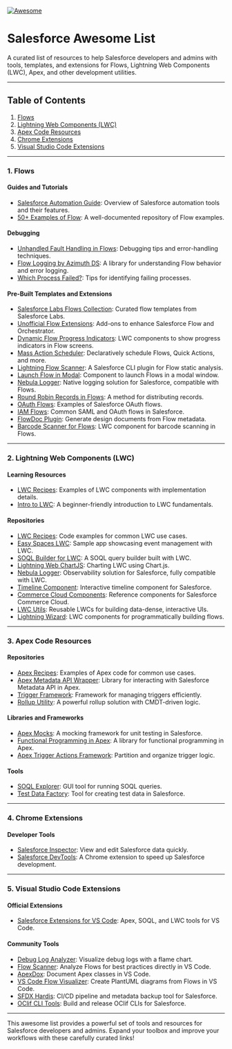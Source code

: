 
[![Awesome](https://awesome.re/badge.svg)](https://awesome.re)

# Salesforce Awesome List

A curated list of resources to help Salesforce developers and admins with tools, templates, and extensions for Flows, Lightning Web Components (LWC), Apex, and other development utilities. 

---

## Table of Contents
1. [Flows](#flows)
2. [Lightning Web Components (LWC)](#lightning-web-components-lwc)
3. [Apex Code Resources](#apex-code-resources)
4. [Chrome Extensions](#chrome-extensions)
5. [Visual Studio Code Extensions](#visual-studio-code-extensions)

---

### **1. Flows**

#### Guides and Tutorials
- [Salesforce Automation Guide](https://github.com/mschmidtkorth/salesforce-automation-guide?tab=readme-ov-file): Overview of Salesforce automation tools and their features.
- [50+ Examples of Flow](https://automationchampion.com/learning-flow/): A well-documented repository of Flow examples.

#### Debugging
- [Unhandled Fault Handling in Flows](https://unhandledsunshine.com/2018/01/21/salesforce-automation-what-is-going-on-in-there/): Debugging tips and error-handling techniques.
- [Flow Logging by Azimuth DS](https://github.com/JitendraZaa/OAuthFlows): A library for understanding Flow behavior and error logging.
- [Which Process Failed?](https://unhandledsunshine.com/2018/01/21/salesforce-automation-what-is-going-on-in-there/): Tips for identifying failing processes.

#### Pre-Built Templates and Extensions
- [Salesforce Labs Flows Collection](https://appexchange.salesforce.com/mktcollections/curated/salesforce-labs-flows): Curated flow templates from Salesforce Labs.
- [Unofficial Flow Extensions](https://github.com/alexed1/LightningFlowComponents): Add-ons to enhance Salesforce Flow and Orchestrator.
- [Dynamic Flow Progress Indicators](https://github.com/SFDC-Assets/DynamicFlowProgress): LWC components to show progress indicators in Flow screens.
- [Mass Action Scheduler](https://github.com/sfdx-mass-action-scheduler/sfdx-mass-action-scheduler): Declaratively schedule Flows, Quick Actions, and more.
- [Lightning Flow Scanner](https://github.com/Lightning-Flow-Scanner/lightning-flow-scanner-sfdx): A Salesforce CLI plugin for Flow static analysis.
- [Launch Flow in Modal](https://github.com/salesforce-experiencecloud/LaunchFlowInModal): Component to launch Flows in a modal window.
- [Nebula Logger](https://github.com/jongpie/NebulaLogger): Native logging solution for Salesforce, compatible with Flows.
- [Round Robin Records in Flows](https://github.com/jamessimone/salesforce-round-robin): A method for distributing records.
- [OAuth Flows](https://github.com/JitendraZaa/OAuthFlows): Examples of Salesforce OAuth flows.
- [IAM Flows](https://github.com/NVandenBossche/salesforce-iam-flows): Common SAML and OAuth flows in Salesforce.
- [FlowDoc Plugin](https://github.com/shunkosa/sfdx-flowdoc-plugin): Generate design documents from Flow metadata.
- [Barcode Scanner for Flows](https://github.com/SFDC-Assets/Lightning-Barcode-Scanner): LWC component for barcode scanning in Flows.

---

### **2. Lightning Web Components (LWC)**

#### Learning Resources
- [LWC Recipes](https://recipes.lwc.dev/): Examples of LWC components with implementation details.
- [Intro to LWC](https://github.com/tsalb/intro-to-lwc): A beginner-friendly introduction to LWC fundamentals.

#### Repositories
- [LWC Recipes](https://github.com/trailheadapps/lwc-recipes): Code examples for common LWC use cases.
- [Easy Spaces LWC](https://github.com/trailheadapps/easy-spaces-lwc): Sample app showcasing event management with LWC.
- [SOQL Builder for LWC](https://github.com/lwc-soql-builder/lwc-soql-builder): A SOQL query builder built with LWC.
- [Lightning Web ChartJS](https://github.com/SalesforceLabs/LightningWebChartJS): Charting LWC using Chart.js.
- [Nebula Logger](https://github.com/jongpie/NebulaLogger): Observability solution for Salesforce, fully compatible with LWC.
- [Timeline Component](https://github.com/deejay-hub/timeline-lwc): Interactive timeline component for Salesforce.
- [Commerce Cloud Components](https://github.com/commerce-codeitforward/Components-For-Salesforce-Commerce-Cloud): Reference components for Salesforce Commerce Cloud.
- [LWC Utils](https://github.com/tsalb/lwc-utils): Reusable LWCs for building data-dense, interactive UIs.
- [Lightning Wizard](https://github.com/jmpisson/lightning-wizard): LWC components for programmatically building flows.

---

### **3. Apex Code Resources**

#### Repositories
- [Apex Recipes](https://github.com/trailheadapps/apex-recipes): Examples of Apex code for common use cases.
- [Apex Metadata API Wrapper](https://github.com/certinia/apex-mdapi): Library for interacting with Salesforce Metadata API in Apex.
- [Trigger Framework](https://github.com/mitchspano/apex-trigger-actions-framework): Framework for managing triggers efficiently.
- [Rollup Utility](https://github.com/jamessimone/apex-rollup): A powerful rollup solution with CMDT-driven logic.

#### Libraries and Frameworks
- [Apex Mocks](https://github.com/apex-enterprise-patterns/fflib-apex-mocks): A mocking framework for unit testing in Salesforce.
- [Functional Programming in Apex](https://github.com/ipavlic/apex-fp): A library for functional programming in Apex.
- [Apex Trigger Actions Framework](https://github.com/mitchspano/apex-trigger-actions-framework): Partition and organize trigger logic.

#### Tools
- [SOQL Explorer](https://github.com/superfell/SoqlX): GUI tool for running SOQL queries.
- [Test Data Factory](https://github.com/benahm/TestDataFactory): Tool for creating test data in Salesforce.

---

### **4. Chrome Extensions**

#### Developer Tools
- [Salesforce Inspector](https://chrome.google.com/webstore/detail/salesforce-inspector/aodjmnfhjibkcdimpodiifdjnnncaafh): View and edit Salesforce data quickly.
- [Salesforce DevTools](https://github.com/xgeek-net/salesforce-devtools): A Chrome extension to speed up Salesforce development.

---

### **5. Visual Studio Code Extensions**

#### Official Extensions
- [Salesforce Extensions for VS Code](https://github.com/forcedotcom/salesforcedx-vscode): Apex, SOQL, and LWC tools for VS Code.

#### Community Tools
- [Debug Log Analyzer](https://github.com/certinia/debug-log-analyzer): Visualize debug logs with a flame chart.
- [Flow Scanner](https://github.com/Lightning-Flow-Scanner/lightning-flow-scanner-vsce): Analyze Flows for best practices directly in VS Code.
- [ApexDox](https://github.com/no-stack-dub-sack/apexdox-vs-code): Document Apex classes in VS Code.
- [VS Code Flow Visualizer](https://github.com/toddhalfpenny/sfflowvisualiser-vscode): Create PlantUML diagrams from Flows in VS Code.
- [SFDX Hardis](https://github.com/hardisgroupcom/sfdx-hardis): CI/CD pipeline and metadata backup tool for Salesforce.
- [OClif CLI Tools](https://github.com/clif/oclif): Build and release OClif CLIs for Salesforce.

---

This awesome list provides a powerful set of tools and resources for Salesforce developers and admins. Expand your toolbox and improve your workflows with these carefully curated links!







